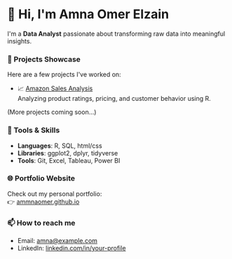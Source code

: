 # 👋 Hi, I'm Amna Omer Elzain

I'm a **Data Analyst** passionate about transforming raw data into meaningful insights.

### 💼 Projects Showcase
Here are a few projects I've worked on:
- 📈 [Amazon Sales Analysis](https://github.com/ammnaomer/Amazon-Sales-Project)  
  Analyzing product ratings, pricing, and customer behavior using R.

(More projects coming soon...)

### 🧰 Tools & Skills
- **Languages**: R, SQL, html/css
- **Libraries**: ggplot2, dplyr, tidyverse
- **Tools**: Git, Excel, Tableau, Power BI

### 🌐 Portfolio Website
Check out my personal portfolio:  
👉 [ammnaomer.github.io](https://ammnaomer.github.io)

### 📫 How to reach me
- Email: amna@example.com  
- LinkedIn: [linkedin.com/in/your-profile](https://linkedin.com/in/your-profile)
